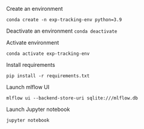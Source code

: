 Create an environment

```
conda create -n exp-tracking-env python=3.9
```
Deactivate an environment `conda deactivate`

Activate environment

```
conda activate exp-tracking-env
```

Install requirements

```
pip install -r requirements.txt
```

Launch mlflow UI

```
mlflow ui --backend-store-uri sqlite:///mlflow.db
```

Launch Jupyter notebook

```
jupyter notebook
```




